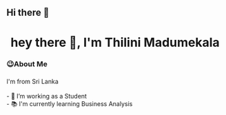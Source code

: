 ## Hi there 👋

###

<h1 align="center">hey there 👋, I'm Thilini Madumekala</h1>

###

<h3 align="left">😉About Me</h3>

###

<p align="left">
  I'm from Sri Lanka<br><br>- 
  🔭 I’m working as  a Student<br>- 
  📚 I'm currently learning Business Analysis 
</p>

